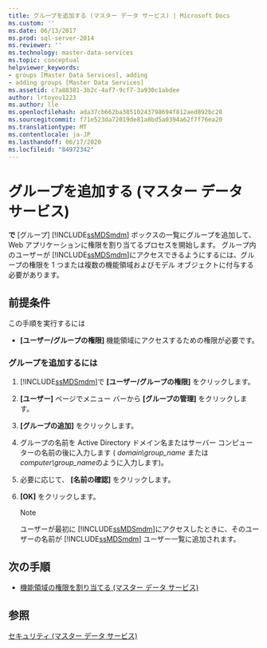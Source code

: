 ```yaml
---
title: グループを追加する (マスター データ サービス) | Microsoft Docs
ms.custom: ''
ms.date: 06/13/2017
ms.prod: sql-server-2014
ms.reviewer: ''
ms.technology: master-data-services
ms.topic: conceptual
helpviewer_keywords:
- groups [Master Data Services], adding
- adding groups [Master Data Services]
ms.assetid: c7a88381-3b2c-4af7-9cf7-3a930c1abdee
author: lrtoyou1223
ms.author: lle
ms.openlocfilehash: ada37cb662ba38510243798694f812aed892bc28
ms.sourcegitcommit: f71e523da72019de81a8bd5a0394a62f7f76ea20
ms.translationtype: MT
ms.contentlocale: ja-JP
ms.lasthandoff: 06/17/2020
ms.locfileid: "84972342"
---
```

# <a name="add-a-group-master-data-services"></a>グループを追加する (マスター データ サービス)
  **で** [グループ] [!INCLUDE[ssMDSmdm](../includes/ssmdsmdm-md.md)] ボックスの一覧にグループを追加して、Web アプリケーションに権限を割り当てるプロセスを開始します。 グループ内のユーザーが [!INCLUDE[ssMDSmdm](../includes/ssmdsmdm-md.md)]にアクセスできるようにするには、グループの権限を 1 つまたは複数の機能領域およびモデル オブジェクトに付与する必要があります。  
  
## <a name="prerequisites"></a>前提条件  
 この手順を実行するには  
  
-   **[ユーザー/グループの権限]** 機能領域にアクセスするための権限が必要です。  
  
### <a name="to-add-a-group"></a>グループを追加するには  
  
1.  [!INCLUDE[ssMDSmdm](../includes/ssmdsmdm-md.md)]で **[ユーザー/グループの権限]** をクリックします。  
  
2.  **[ユーザー]** ページでメニュー バーから **[グループの管理]** をクリックします。  
  
3.  **[グループの追加]** をクリックします。  
  
4.  グループの名前を Active Directory ドメイン名またはサーバー コンピューターの名前の後に入力します ( *domain\group_name* または *computer\group_name*のように入力します)。  
  
5.  必要に応じて、 **[名前の確認]** をクリックします。  
  
6.  **[OK]** をクリックします。  
  
    > [!NOTE]  
    >  ユーザーが最初に [!INCLUDE[ssMDSmdm](../includes/ssmdsmdm-md.md)]にアクセスしたときに、そのユーザーの名前が [!INCLUDE[ssMDSmdm](../includes/ssmdsmdm-md.md)] ユーザー一覧に追加されます。  
  
## <a name="next-steps"></a>次の手順  
  
-   [機能領域の権限を割り当てる (マスター データ サービス)](assign-functional-area-permissions-master-data-services.md)  
  
## <a name="see-also"></a>参照  
 [セキュリティ (マスター データ サービス)](../../2014/master-data-services/security-master-data-services.md)  
  
  
